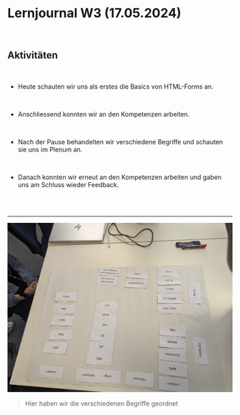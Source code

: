 # Lernjournal W3 (17.05.2024)

<br>

## Aktivitäten

<br>

- Heute schauten wir uns als erstes die Basics von HTML-Forms an.

  <br>
  

- Anschliessend konnten wir an den Kompetenzen arbeiten.

  <br>


- Nach der Pause behandelten wir verschiedene Begriffe und schauten sie uns im Plenum an.

  <br>

- Danach konnten wir erneut an den Kompetenzen arbeiten und gaben uns am Schluss wieder Feedback.

<br>
<br>

<hr>

![Auftrag](/Sonstiges/imgs/Auftrag_Datentypen.jpg)
> Hier haben wir die verschiedenen Begriffe geordnet

